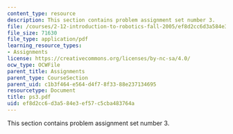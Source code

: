 ```yaml
---
content_type: resource
description: This section contains problem assignment set number 3.
file: /courses/2-12-introduction-to-robotics-fall-2005/ef8d2cc6d3a584e3ef57c5cba483764a_ps3.pdf
file_size: 71630
file_type: application/pdf
learning_resource_types:
- Assignments
license: https://creativecommons.org/licenses/by-nc-sa/4.0/
ocw_type: OCWFile
parent_title: Assignments
parent_type: CourseSection
parent_uid: c1b3f464-e564-d4f7-8f33-88e237134695
resourcetype: Document
title: ps3.pdf
uid: ef8d2cc6-d3a5-84e3-ef57-c5cba483764a
---
```

This section contains problem assignment set number 3.
